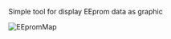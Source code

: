 Simple tool for display EEprom data as graphic 

![EEpromMap](https://user-images.githubusercontent.com/24864691/177213700-0ffeb860-ad54-4e96-b9cb-f2b5c4e43cfe.png)
